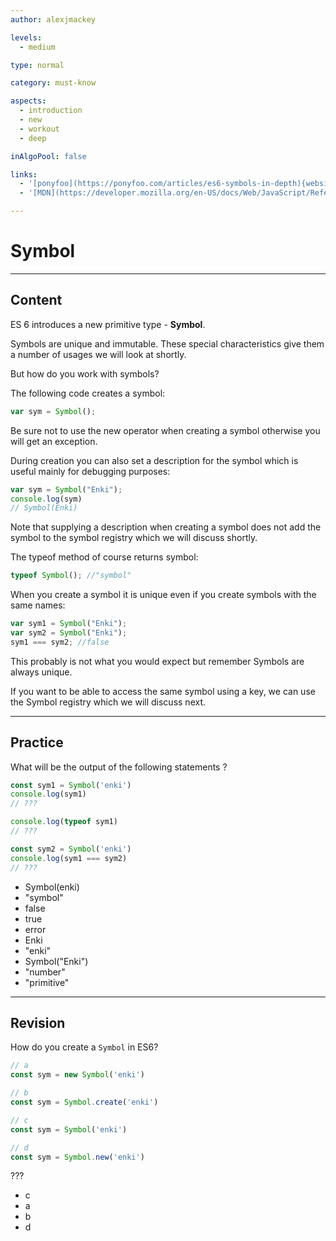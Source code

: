 ```yaml
---
author: alexjmackey

levels:
  - medium

type: normal

category: must-know

aspects:
  - introduction
  - new
  - workout
  - deep

inAlgoPool: false

links:
  - '[ponyfoo](https://ponyfoo.com/articles/es6-symbols-in-depth){website}'
  - '[MDN](https://developer.mozilla.org/en-US/docs/Web/JavaScript/Reference/Global_Objects/Symbol){website}'

---
```

# Symbol

---
## Content

ES 6 introduces a new primitive type - **Symbol**.

Symbols are unique and immutable. These special characteristics give them a number of usages we will look at shortly.

But how do you work with symbols?

The following code creates a symbol:

```javascript
var sym = Symbol();
```

Be sure not to use the new operator when creating a symbol otherwise you will get an exception.

During creation you can also set a description for the symbol which is useful mainly for debugging purposes:

```javascript
var sym = Symbol("Enki");
console.log(sym)
// Symbol(Enki)
```

Note that supplying a description when creating a symbol does not add the symbol to the symbol registry which we will discuss shortly.

The typeof method of course returns symbol:

```javascript
typeof Symbol(); //"symbol"
```

When you create a symbol it is unique even if you create symbols with the same names:

```javascript
var sym1 = Symbol("Enki");
var sym2 = Symbol("Enki");
sym1 === sym2; //false
```

This probably is not what you would expect but remember Symbols are always unique.

If you want to be able to access the same symbol using a key, we can use the Symbol registry which we will discuss next.

---
## Practice

What will be the output of the following statements ?

```javascript
const sym1 = Symbol('enki')
console.log(sym1)
// ???

console.log(typeof sym1)
// ???

const sym2 = Symbol('enki')
console.log(sym1 === sym2)
// ???
```

* Symbol(enki)
* "symbol"
* false
* true
* error
* Enki
* "enki"
* Symbol("Enki")
* "number"
* "primitive"

---
## Revision

How do you create a `Symbol` in ES6?

```javascript
// a
const sym = new Symbol('enki')

// b
const sym = Symbol.create('enki')

// c
const sym = Symbol('enki')

// d
const sym = Symbol.new('enki')
```

???

* c
* a
* b
* d
 
